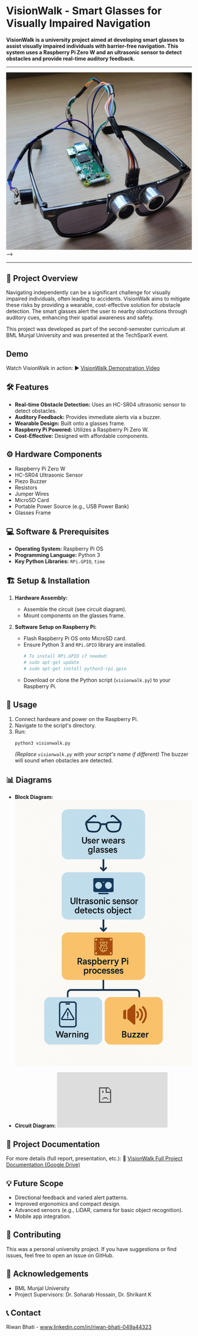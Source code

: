 # VisionWalk - Smart Glasses for Visually Impaired Navigation

**VisionWalk is a university project aimed at developing smart glasses to assist visually impaired individuals with barrier-free navigation. This system uses a Raspberry Pi Zero W and an ultrasonic sensor to detect obstacles and provide real-time auditory feedback.**

---


 ![VisionWalk Prototype](https://github.com/RiwanBhati/VisionWalk-Project/blob/84fbc4ac6de1cd358c02a8b25d8a15cc777efcfe/VisionWalk%20Prototype.jpg) -->

---

## 🌟 Project Overview

Navigating independently can be a significant challenge for visually impaired individuals, often leading to accidents. VisionWalk aims to mitigate these risks by providing a wearable, cost-effective solution for obstacle detection. The smart glasses alert the user to nearby obstructions through auditory cues, enhancing their spatial awareness and safety.

This project was developed as part of the second-semester curriculum at BML Munjal University and was presented at the TechSparX event.

##  Demo

Watch VisionWalk in action:
▶️ [VisionWalk Demonstration Video](https://youtu.be/lfVLQecjdlI?si=va1neLF8wA3mukE1)

## 🛠️ Features

*   **Real-time Obstacle Detection:** Uses an HC-SR04 ultrasonic sensor to detect obstacles.
*   **Auditory Feedback:** Provides immediate alerts via a buzzer.
*   **Wearable Design:** Built onto a glasses frame.
*   **Raspberry Pi Powered:** Utilizes a Raspberry Pi Zero W.
*   **Cost-Effective:** Designed with affordable components.

## ⚙️ Hardware Components

*   Raspberry Pi Zero W
*   HC-SR04 Ultrasonic Sensor
*   Piezo Buzzer
*   Resistors
*   Jumper Wires
*   MicroSD Card
*   Portable Power Source (e.g., USB Power Bank)
*   Glasses Frame

## 💻 Software & Prerequisites

*   **Operating System:** Raspberry Pi OS
*   **Programming Language:** Python 3
*   **Key Python Libraries:** `RPi.GPIO`, `time`

## 🏗️ Setup & Installation

1.  **Hardware Assembly:**
    *   Assemble the circuit (see circuit diagram).
    *   Mount components on the glasses frame.

2.  **Software Setup on Raspberry Pi:**
    *   Flash Raspberry Pi OS onto MicroSD card.
    *   Ensure Python 3 and `RPi.GPIO` library are installed.
        ```bash
        # To install RPi.GPIO if needed:
        # sudo apt-get update
        # sudo apt-get install python3-rpi.gpio
        ```
    *   Download or clone the Python script (`visionwalk.py`) to your Raspberry Pi.

## 🚀 Usage

1.  Connect hardware and power on the Raspberry Pi.
2.  Navigate to the script's directory.
3.  Run:
    ```bash
    python3 visionwalk.py
    ```
    *(Replace `visionwalk.py` with your script's name if different)*
    The buzzer will sound when obstacles are detected.

## 📊 Diagrams

*   **Block Diagram:**
   ![Block Diagram](https://github.com/RiwanBhati/VisionWalk-Project/blob/13782343075eac043d2674f0d0ffcf255087fd40/VisionWalk%20Block%20diagram.jpg)

*   **Circuit Diagram:**
   ![Circuit Diagram](https://github.com/RiwanBhati/VisionWalk-Project/blob/e72d2dda05afc9429569cb557166ae07c12a66e0/Visionwalk%20Circuit%20diagram.pdf)

## 📄 Project Documentation

For more details (full report, presentation, etc.):
🔗 [VisionWalk Full Project Documentation (Google Drive)](https://drive.google.com/drive/folders/1yjPgEbyaSdTwBvtd94TVTjnZGKU2oxyp?usp=sharing)

## 💡 Future Scope

*   Directional feedback and varied alert patterns.
*   Improved ergonomics and compact design.
*   Advanced sensors (e.g., LiDAR, camera for basic object recognition).
*   Mobile app integration.

## 🤝 Contributing 

This was a personal university project. If you have suggestions or find issues, feel free to open an issue on GitHub.

## 🙏 Acknowledgements

*   BML Munjal University
*   Project Supervisors: Dr. Soharab Hossain, Dr. Shrikant K

## 📞 Contact

Riwan Bhati - www.linkedin.com/in/riwan-bhati-049a44323

